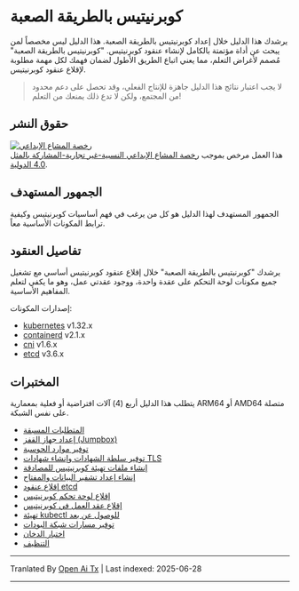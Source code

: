 # كوبرنيتيس بالطريقة الصعبة

يرشدك هذا الدليل خلال إعداد كوبرنيتيس بالطريقة الصعبة. هذا الدليل ليس مخصصاً لمن يبحث عن أداة مؤتمتة بالكامل لإنشاء عنقود كوبرنيتيس. "كوبرنيتيس بالطريقة الصعبة" مُصمم لأغراض التعلم، مما يعني اتباع الطريق الأطول لضمان فهمك لكل مهمة مطلوبة لإقلاع عنقود كوبرنيتيس.

> لا يجب اعتبار نتائج هذا الدليل جاهزة للإنتاج الفعلي، وقد تحصل على دعم محدود من المجتمع، ولكن لا تدع ذلك يمنعك من التعلم!

## حقوق النشر

<a rel="license" href="http://creativecommons.org/licenses/by-nc-sa/4.0/"><img alt="رخصة المشاع الإبداعي" style="border-width:0" src="https://i.creativecommons.org/l/by-nc-sa/4.0/88x31.png" /></a><br />هذا العمل مرخص بموجب <a rel="license" href="http://creativecommons.org/licenses/by-nc-sa/4.0/">رخصة المشاع الإبداعي النسبية-غير تجارية-المشاركة بالمثل 4.0 الدولية</a>.


## الجمهور المستهدف

الجمهور المستهدف لهذا الدليل هو كل من يرغب في فهم أساسيات كوبرنيتيس وكيفية ترابط المكونات الأساسية معاً.

## تفاصيل العنقود

يرشدك "كوبرنيتيس بالطريقة الصعبة" خلال إقلاع عنقود كوبرنيتيس أساسي مع تشغيل جميع مكونات لوحة التحكم على عقدة واحدة، ووجود عقدتي عمل، وهو ما يكفي لتعلم المفاهيم الأساسية.

إصدارات المكونات:

* [kubernetes](https://github.com/kubernetes/kubernetes) v1.32.x
* [containerd](https://github.com/containerd/containerd) v2.1.x
* [cni](https://github.com/containernetworking/cni) v1.6.x
* [etcd](https://github.com/etcd-io/etcd) v3.6.x

## المختبرات

يتطلب هذا الدليل أربع (4) آلات افتراضية أو فعلية بمعمارية ARM64 أو AMD64 متصلة على نفس الشبكة.

* [المتطلبات المسبقة](https://raw.githubusercontent.com/kelseyhightower/kubernetes-the-hard-way/master/docs/01-prerequisites.md)
* [إعداد جهاز القفز (Jumpbox)](https://raw.githubusercontent.com/kelseyhightower/kubernetes-the-hard-way/master/docs/02-jumpbox.md)
* [توفير موارد الحوسبة](https://raw.githubusercontent.com/kelseyhightower/kubernetes-the-hard-way/master/docs/03-compute-resources.md)
* [توفير سلطة الشهادات وإنشاء شهادات TLS](https://raw.githubusercontent.com/kelseyhightower/kubernetes-the-hard-way/master/docs/04-certificate-authority.md)
* [إنشاء ملفات تهيئة كوبرنيتيس للمصادقة](https://raw.githubusercontent.com/kelseyhightower/kubernetes-the-hard-way/master/docs/05-kubernetes-configuration-files.md)
* [إنشاء إعداد تشفير البيانات والمفتاح](https://raw.githubusercontent.com/kelseyhightower/kubernetes-the-hard-way/master/docs/06-data-encryption-keys.md)
* [إقلاع عنقود etcd](https://raw.githubusercontent.com/kelseyhightower/kubernetes-the-hard-way/master/docs/07-bootstrapping-etcd.md)
* [إقلاع لوحة تحكم كوبرنيتيس](https://raw.githubusercontent.com/kelseyhightower/kubernetes-the-hard-way/master/docs/08-bootstrapping-kubernetes-controllers.md)
* [إقلاع عقد العمل في كوبرنيتيس](https://raw.githubusercontent.com/kelseyhightower/kubernetes-the-hard-way/master/docs/09-bootstrapping-kubernetes-workers.md)
* [تهيئة kubectl للوصول عن بعد](https://raw.githubusercontent.com/kelseyhightower/kubernetes-the-hard-way/master/docs/10-configuring-kubectl.md)
* [توفير مسارات شبكة البودات](https://raw.githubusercontent.com/kelseyhightower/kubernetes-the-hard-way/master/docs/11-pod-network-routes.md)
* [اختبار الدخان](https://raw.githubusercontent.com/kelseyhightower/kubernetes-the-hard-way/master/docs/12-smoke-test.md)
* [التنظيف](https://raw.githubusercontent.com/kelseyhightower/kubernetes-the-hard-way/master/docs/13-cleanup.md)


---

Tranlated By [Open Ai Tx](https://github.com/OpenAiTx/OpenAiTx) | Last indexed: 2025-06-28

---